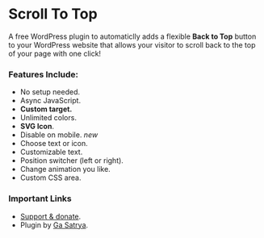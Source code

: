 # Scroll To Top

A free WordPress plugin to automaticlly adds a flexible **Back to Top** button to your WordPress website that allows your visitor to scroll back to the top of your page with one click!

### Features Include:

* No setup needed.
* Async JavaScript.
* **Custom target.**
* Unlimited colors.
* **SVG Icon**.
* Disable on mobile. *new*
* Choose text or icon.
* Customizable text.
* Position switcher (left or right).
* Change animation you like.
* Custom CSS area.

### Important Links

* [Support & donate](https://paypal.me/satrya).
* Plugin by [Ga Satrya](https://gasatrya.dev/).
